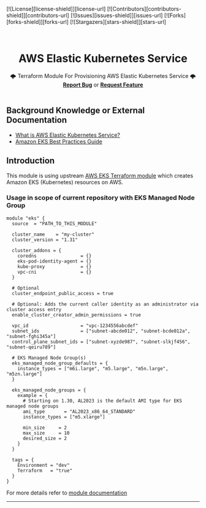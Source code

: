 <!-- PROJECT SHIELDS -->
<!--
*** declarations on the bottom of this document
managed within the footer file
-->
[![License][license-shield]][license-url] [![Contributors][contributors-shield]][contributors-url] [![Issues][issues-shield]][issues-url] [![Forks][forks-shield]][forks-url] [![Stargazers][stars-shield]][stars-url]


<div id="top"></div>
<!-- PROJECT LOGO -->
<br />
<div align="center">

  <h1 align="center"><strong>AWS Elastic Kubernetes Service</strong></h1>
  <p align="center">
    🌩️ Terraform Module For Provisioning AWS Elastic Kubernetes Service 🌩️
    <br/>
    <a href="https://github.com/ishuar/storyblok-challenge/issues"><strong>Report Bug</a></strong> or <a href="https://github.com/ishuar/storyblok-challenge/issues"><strong>Request Feature</a></strong>
    <br/>
    <br/>
  </p>
</div>

## Background Knowledge or External Documentation

- [What is AWS Elastic Kubernetes Service?](https://docs.aws.amazon.com/de_de/eks/latest/userguide/what-is-eks.html)
- [Amazon EKS Best Practices Guide](https://docs.aws.amazon.com/eks/latest/best-practices/introduction.html)

## Introduction

This module is using upstream [AWS EKS Terraform module](https://github.com/terraform-aws-modules/terraform-aws-eks/tree/master) which creates Amazon EKS (Kubernetes) resources on AWS.

### Usage in scope of current repository with EKS Managed Node Group

```hcl
module "eks" {
  source  = "PATH_TO_THIS_MODULE"

  cluster_name    = "my-cluster"
  cluster_version = "1.31"

  cluster_addons = {
    coredns                = {}
    eks-pod-identity-agent = {}
    kube-proxy             = {}
    vpc-cni                = {}
  }

  # Optional
  cluster_endpoint_public_access = true

  # Optional: Adds the current caller identity as an administrator via cluster access entry
  enable_cluster_creator_admin_permissions = true

  vpc_id                   = "vpc-1234556abcdef"
  subnet_ids               = ["subnet-abcde012", "subnet-bcde012a", "subnet-fghi345a"]
  control_plane_subnet_ids = ["subnet-xyzde987", "subnet-slkjf456", "subnet-qeiru789"]

  # EKS Managed Node Group(s)
  eks_managed_node_group_defaults = {
    instance_types = ["m6i.large", "m5.large", "m5n.large", "m5zn.large"]
  }

  eks_managed_node_groups = {
    example = {
      # Starting on 1.30, AL2023 is the default AMI type for EKS managed node groups
      ami_type       = "AL2023_x86_64_STANDARD"
      instance_types = ["m5.xlarge"]

      min_size     = 2
      max_size     = 10
      desired_size = 2
    }
  }

  tags = {
    Environment = "dev"
    Terraform   = "true"
  }
}
```

For more details refer to [module documentation](https://github.com/terraform-aws-modules/terraform-aws-eks/blob/v20.36.0/README.md)

---
